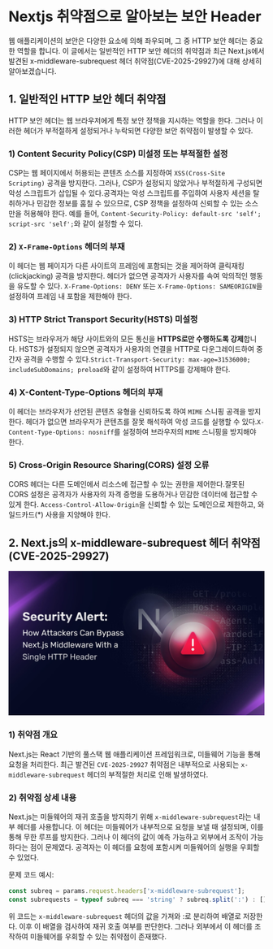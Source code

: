 # Nextjs 취약점으로 알아보는 보안 Header 
웹 애플리케이션의 보안은 다양한 요소에 의해 좌우되며, 그 중 HTTP 보안 헤더는 중요한 역할을 합니다. 이 글에서는 일반적인 HTTP 보안 헤더의 취약점과 최근 Next.js에서 발견된 x-middleware-subrequest 헤더 취약점(CVE-2025-29927)에 대해 상세히 알아보겠습니다.

## 1. 일반적인 HTTP 보안 헤더 취약점
HTTP 보안 헤더는 웹 브라우저에게 특정 보안 정책을 지시하는 역할을 한다. 그러나 이러한 헤더가 부적절하게 설정되거나 누락되면 다양한 보안 취약점이 발생할 수 있다.

### 1) Content Security Policy(CSP) 미설정 또는 부적절한 설정
CSP는 웹 페이지에서 허용되는 콘텐츠 소스를 지정하여 `XSS(Cross-Site Scripting)` 공격을 방지한다. 
그러나, CSP가 설정되지 않았거나 부적절하게 구성되면 악성 스크립트가 삽입될 수 있다.​
공격자는 악성 스크립트를 주입하여 사용자 세션을 탈취하거나 민감한 정보를 훔칠 수 있으므로, CSP 정책을 설정하여 신뢰할 수 있는 소스만을 허용해야 한다.
예를 들어, `Content-Security-Policy: default-src 'self'; script-src 'self';`와 같이 설정할 수 있다.​

### 2) `X-Frame-Options` 헤더의 부재
이 헤더는 웹 페이지가 다른 사이트의 프레임에 포함되는 것을 제어하여 클릭재킹(clickjacking) 공격을 방지한다.​
헤더가 없으면 공격자가 사용자를 속여 악의적인 행동을 유도할 수 있다.​
`X-Frame-Options: DENY` 또는 `X-Frame-Options: SAMEORIGIN`을 설정하여 프레임 내 포함을 제한해야 한다.​

### 3) HTTP Strict Transport Security(HSTS) 미설정
HSTS는 브라우저가 해당 사이트와의 모든 통신을 **HTTPS로만 수행하도록 강제**합니다.
HSTS가 설정되지 않으면 공격자가 사용자의 연결을 HTTP로 다운그레이드하여 중간자 공격을 수행할 수 있다.​
`Strict-Transport-Security: max-age=31536000; includeSubDomains; preload`와 같이 설정하여 HTTPS를 강제해야 한다.

### 4) X-Content-Type-Options 헤더의 부재
이 헤더는 브라우저가 선언된 콘텐츠 유형을 신뢰하도록 하여 `MIME` 스니핑 공격을 방지한다.​
헤더가 없으면 브라우저가 콘텐츠를 잘못 해석하여 악성 코드를 실행할 수 있다.​
`X-Content-Type-Options: nosniff`를 설정하여 브라우저의 `MIME` 스니핑을 방지해야 한다.​

### 5) Cross-Origin Resource Sharing(CORS) 설정 오류
CORS 헤더는 다른 도메인에서 리소스에 접근할 수 있는 권한을 제어한다.​
잘못된 CORS 설정은 공격자가 사용자의 자격 증명을 도용하거나 민감한 데이터에 접근할 수 있게 한다.​
`Access-Control-Allow-Origin`을 신뢰할 수 있는 도메인으로 제한하고, 와일드카드(*) 사용을 지양해야 한다.​


## 2. Next.js의 x-middleware-subrequest 헤더 취약점(CVE-2025-29927)

![nextjs_middleware](./images/05/nextjs_middleware.jpg)

### 1) 취약점 개요
Next.js는 React 기반의 풀스택 웹 애플리케이션 프레임워크로, 미들웨어 기능을 통해 요청을 처리한다. 
최근 발견된 `CVE-2025-29927` 취약점은 내부적으로 사용되는 `x-middleware-subrequest` 헤더의 부적절한 처리로 인해 발생하였다. ​

### 2) 취약점 상세 내용
Next.js는 미들웨어의 재귀 호출을 방지하기 위해 `x-middleware-subrequest`라는 내부 헤더를 사용합니다. 
이 헤더는 미들웨어가 내부적으로 요청을 보낼 때 설정되며, 이를 통해 무한 루프를 방지한다.
그러나 이 헤더의 값이 예측 가능하고 외부에서 조작이 가능하다는 점이 문제였다.
공격자는 이 헤더를 요청에 포함시켜 미들웨어의 실행을 우회할 수 있었다. ​

문제 코드 예시:
```js
const subreq = params.request.headers['x-middleware-subrequest'];
const subrequests = typeof subreq === 'string' ? subreq.split(':') : [];
```
위 코드는 `x-middleware-subrequest` 헤더의 값을 가져와 :로 분리하여 배열로 저장한다. 이후 이 배열을 검사하여 재귀 호출 여부를 판단한다. 그러나 외부에서 이 헤더를 조작하여 미들웨어를 우회할 수 있는 취약점이 존재했다. 